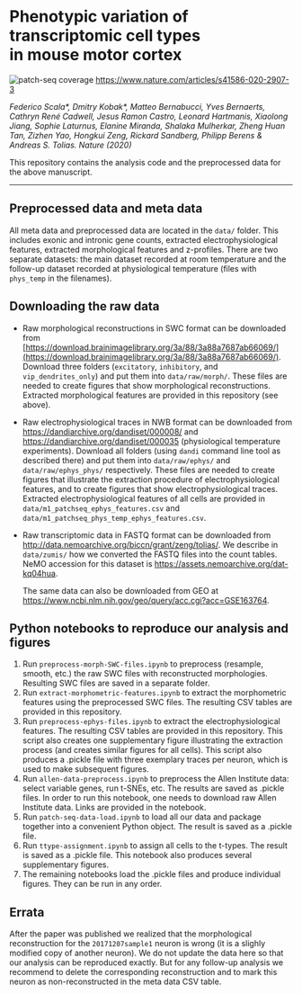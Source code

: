 # Phenotypic variation of transcriptomic cell types in&nbsp;mouse&nbsp;motor&nbsp;cortex
![patch-seq coverage](cover.png)
https://www.nature.com/articles/s41586-020-2907-3

*Federico Scala\*, Dmitry Kobak\*, Matteo Bernabucci, Yves Bernaerts, Cathryn René Cadwell, Jesus Ramon Castro, Leonard Hartmanis, Xiaolong Jiang, Sophie Laturnus, Elanine Miranda, Shalaka Mulherkar, Zheng Huan Tan, Zizhen Yao, Hongkui Zeng, Rickard Sandberg, Philipp Berens & Andreas S. Tolias. Nature (2020)*

This repository contains the analysis code and the preprocessed data for the above manuscript. 

------------

## Preprocessed data and meta data

All meta data and preprocessed data are located in the `data/` folder. This includes exonic and intronic gene counts, extracted electrophysiological features, extracted morphological features and z-profiles. There are two separate datasets: the main dataset recorded at room temperature and the follow-up dataset recorded at physiological temperature (files with `phys_temp` in the filenames).

## Downloading the raw data

* Raw morphological reconstructions in SWC format can be downloaded from [https://download.brainimagelibrary.org/3a/88/3a88a7687ab66069/](https://download.brainimagelibrary.org/3a/88/3a88a7687ab66069/). Download three folders (`excitatory`, `inhibitory`, and `vip_dendrites_only`) and put them into `data/raw/morph/`. These files are needed to create figures that show morphological reconstructions. Extracted morphological features are provided in this repository (see above).

* Raw electrophysiological traces in NWB format can be downloaded from https://dandiarchive.org/dandiset/000008/ and https://dandiarchive.org/dandiset/000035 (physiological temperature experiments). Download all folders (using `dandi` command line tool as described there) and put them into `data/raw/ephys/` and `data/raw/ephys_phys/` respectively. These files are needed to create figures that illustrate the extraction procedure of electrophysiological features, and to create figures that show electrophysiological traces. Extracted electrophysiological features of all cells are provided in `data/m1_patchseq_ephys_features.csv` and `data/m1_patchseq_phys_temp_ephys_features.csv`. 

* Raw transcriptomic data in FASTQ format can be downloaded from http://data.nemoarchive.org/biccn/grant/zeng/tolias/. We describe in `data/zumis/` how we converted the FASTQ files into the count tables. NeMO accession for this dataset is https://assets.nemoarchive.org/dat-kq04hua.

  The same data can also be downloaded from GEO at https://www.ncbi.nlm.nih.gov/geo/query/acc.cgi?acc=GSE163764.

## Python notebooks to reproduce our analysis and figures

1. Run `preprocess-morph-SWC-files.ipynb` to preprocess (resample, smooth, etc.) the raw SWC files with reconstructed morphologies. Resulting SWC files are saved in a separate folder.
1. Run `extract-morphometric-features.ipynb` to extract the morphometric features using the preprocessed SWC files. The resulting CSV tables are provided in this repository.
2. Run `preprocess-ephys-files.ipynb` to extract the electrophysiological features. The resulting CSV tables are provided in this repository. This script also creates one supplementary figure illustrating the extraction process (and creates similar figures for all cells). This script also produces a .pickle file with three exemplary traces per neuron, which is used to make subsequent figures.
3. Run `allen-data-preprocess.ipynb` to preprocess the Allen Institute data: select variable genes, run t-SNEs, etc. The results are saved as .pickle files. In order to run this notebook, one needs to download raw Allen Institute data. Links are provided in the notebook.
4. Run `patch-seq-data-load.ipynb` to load all our data and package together into a convenient Python object. The result is saved as a .pickle file.
5. Run `ttype-assignment.ipynb` to assign all cells to the t-types. The result is saved as a .pickle file. This notebook also produces several supplementary figures.
6. The remaining notebooks load the .pickle files and produce individual figures. They can be run in any order.

## Errata

After the paper was published we realized that the morphological reconstruction for the `20171207sample1` neuron is wrong (it is a slighly modified copy of another neuron). We do not update the data here so that our analysis can be reproduced exactly. But for any follow-up analysis we recommend to delete the corresponding reconstruction and to mark this neuron as non-reconstructed in the meta data CSV table.
